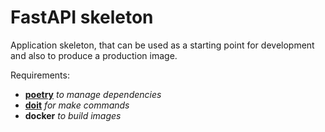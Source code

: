 # FastAPI skeleton

Application skeleton, that can be used as a starting point for development and also to produce a production image.

Requirements:
- [__poetry__](https://python-poetry.org/docs/#installing-with-the-official-installer) _to manage dependencies_
- [__doit__](https://pypi.org/project/doit/) _for make commands_
- __docker__ _to build images_
